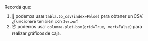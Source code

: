 Recordá que:

1.  :arrows_counterclockwise: podemos usar `tabla.to_csv(index=False)` para obtener un CSV. ¿Funcionará también con `Series`?
2.  :package: podemos usar `columna.plot.box(grid=True, vert=False)` para realizar gráficos de caja.

